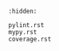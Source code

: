 ```{include} ../../.github/CONTRIBUTING.md
```

```{toctree}
:hidden:

pylint.rst
mypy.rst
coverage.rst
```
